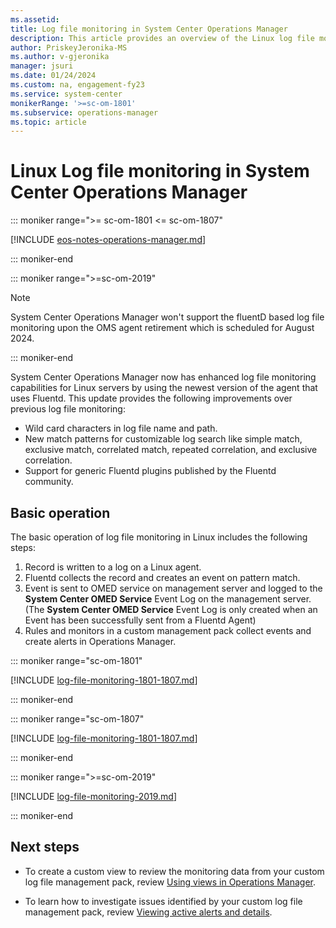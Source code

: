 ```yaml
---
ms.assetid:
title: Log file monitoring in System Center Operations Manager
description: This article provides an overview of the Linux log file monitoring in System Center Operations Manager
author: PriskeyJeronika-MS
ms.author: v-gjeronika
manager: jsuri
ms.date: 01/24/2024
ms.custom: na, engagement-fy23
ms.service: system-center
monikerRange: '>=sc-om-1801'
ms.subservice: operations-manager
ms.topic: article
---
```


# Linux Log file monitoring in System Center Operations Manager

::: moniker range=">= sc-om-1801 <= sc-om-1807"

[!INCLUDE [eos-notes-operations-manager.md](../includes/eos-notes-operations-manager.md)]

::: moniker-end

::: moniker range=">=sc-om-2019"

>[!Note]
>System Center Operations Manager won't support the fluentD based log file monitoring upon the OMS agent retirement which is scheduled for August 2024.

::: moniker-end

System Center Operations Manager now has enhanced log file monitoring capabilities for Linux servers by using the newest version of the agent that uses Fluentd. This update provides the following improvements over previous log file monitoring:

- Wild card characters in log file name and path.
- New match patterns for customizable log search like simple match, exclusive match, correlated match, repeated correlation, and exclusive correlation.
- Support for generic Fluentd plugins published by the Fluentd community.

## Basic operation
The basic operation of log file monitoring in Linux includes the following steps:

1. Record is written to a log on a Linux agent.
2. Fluentd collects the record and creates an event on pattern match.
3. Event is sent to OMED service on management server and logged to the **System Center OMED Service** Event Log on the management server. (The **System Center OMED Service** Event Log is only created when an Event has been successfully sent from a Fluentd Agent)
3. Rules and monitors in a custom management pack collect events and create alerts in Operations Manager.


::: moniker range="sc-om-1801"

[!INCLUDE [log-file-monitoring-1801-1807.md](../includes/linux-log-file-monitoring-1801-1807.md)]

::: moniker-end

::: moniker range="sc-om-1807"

[!INCLUDE [log-file-monitoring-1801-1807.md](../includes/linux-log-file-monitoring-1801-1807.md)]

::: moniker-end

::: moniker range=">=sc-om-2019"

[!INCLUDE [log-file-monitoring-2019.md](../includes/linux-log-file-monitoring-2019.md)]

::: moniker-end

## Next steps

* To create a custom view to review the monitoring data from your custom log file management pack, review [Using views in Operations Manager](/previous-versions/system-center/system-center-2012-R2/hh212694(v=sc.12)).  

* To learn how to investigate issues identified by your custom log file management pack, review [Viewing active alerts and details](manage-alert-view-alerts-details.md).
